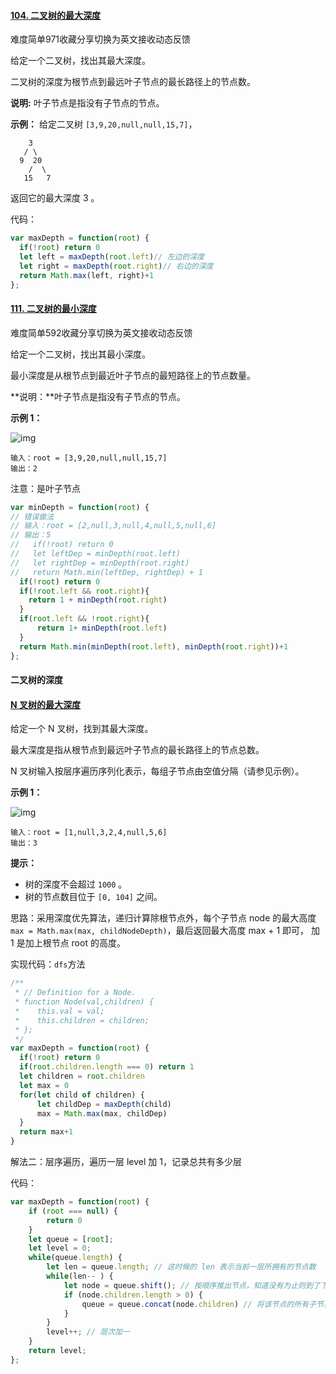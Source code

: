 #### [104. 二叉树的最大深度](https://leetcode-cn.com/problems/maximum-depth-of-binary-tree/)

难度简单971收藏分享切换为英文接收动态反馈

给定一个二叉树，找出其最大深度。

二叉树的深度为根节点到最远叶子节点的最长路径上的节点数。

**说明:** 叶子节点是指没有子节点的节点。

**示例：**
给定二叉树 `[3,9,20,null,null,15,7]`，

```
    3
   / \
  9  20
    /  \
   15   7
```

返回它的最大深度 3 。

代码：

```js
var maxDepth = function(root) {
  if(!root) return 0
  let left = maxDepth(root.left)// 左边的深度
  let right = maxDepth(root.right)// 右边的深度
  return Math.max(left, right)+1
};
```



#### [111. 二叉树的最小深度](https://leetcode-cn.com/problems/minimum-depth-of-binary-tree/)

难度简单592收藏分享切换为英文接收动态反馈

给定一个二叉树，找出其最小深度。

最小深度是从根节点到最近叶子节点的最短路径上的节点数量。

**说明：**叶子节点是指没有子节点的节点。

 

**示例 1：**

![img](https://assets.leetcode.com/uploads/2020/10/12/ex_depth.jpg)

```
输入：root = [3,9,20,null,null,15,7]
输出：2
```

注意：是叶子节点

```js
var minDepth = function(root) {
// 错误做法
// 输入：root = [2,null,3,null,4,null,5,null,6]
// 输出：5
//   if(!root) return 0
//   let leftDep = minDepth(root.left)
//   let rightDep = minDepth(root.right)
//   return Math.min(leftDep, rightDep) + 1
  if(!root) return 0
  if(!root.left && root.right){
    return 1 + minDepth(root.right)
  }
  if(root.left && !root.right){
      return 1+ minDepth(root.left)
  }
  return Math.min(minDepth(root.left), minDepth(root.right))+1
};
```

#### 二叉树的深度

#### [N 叉树的最大深度](https://leetcode-cn.com/problems/maximum-depth-of-n-ary-tree/)

给定一个 N 叉树，找到其最大深度。

最大深度是指从根节点到最远叶子节点的最长路径上的节点总数。

N 叉树输入按层序遍历序列化表示，每组子节点由空值分隔（请参见示例）。

 

**示例 1：**

![img](https://assets.leetcode.com/uploads/2018/10/12/narytreeexample.png)

```
输入：root = [1,null,3,2,4,null,5,6]
输出：3
```

**提示：**

- 树的深度不会超过 `1000` 。
- 树的节点数目位于 `[0, 104]` 之间。

思路：采用深度优先算法，递归计算除根节点外，每个子节点 node 的最大高度` max = Math.max(max, childNodeDepth)`，最后返回最大高度 max + 1 即可， 加 1 是加上根节点 root 的高度。

实现代码：`dfs`方法

```js
/**
 * // Definition for a Node.
 * function Node(val,children) {
 *    this.val = val;
 *    this.children = children;
 * };
 */
var maxDepth = function(root) {
  if(!root) return 0
  if(root.children.length === 0) return 1
  let children = root.children
  let max = 0
  for(let child of children) {
      let childDep = maxDepth(child)
      max = Math.max(max, childDep)
  }
  return max+1
}
```

 解法二：层序遍历，遍历一层 level 加 1，记录总共有多少层 

代码：

```js
var maxDepth = function(root) {
    if (root === null) {
        return 0
    } 
    let queue = [root];
    let level = 0;
    while(queue.length) {
        let len = queue.length; // 这时候的 len 表示当前一层所拥有的节点数
        while(len-- ) {
            let node = queue.shift(); // 按顺序推出节点，知道没有为止则到了下一层
            if (node.children.length > 0) {
                queue = queue.concat(node.children) // 将该节点的所有子节点推入栈中，也可以采用遍历，但更费时
            }
        }
        level++; // 层次加一
    }
    return level;
};
```

